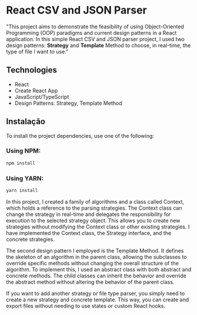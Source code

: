 # React CSV and JSON Parser

"This project aims to demonstrate the feasibility of using Object-Oriented Programming (OOP) paradigms and current design patterns in a React application. In this simple React CSV and JSON parser project, I used two design patterns: **Strategy** and **Template** Method to choose, in real-time, the type of file I want to use."

## Technologies

- React
- Create React App
- JavaScript/TypeScript
- Design Patterns: Strategy, Template Method

## Instalação

To install the project dependencies, use one of the following:

### Using NPM:
```bash
npm install
```

### Using YARN:
```bash
yarn install
```

In this project, I created a family of algorithms and a class called Context, which holds a reference to the parsing strategies. The Context class can change the strategy in real-time and delegates the responsibility for execution to the selected strategy object. This allows you to create new strategies without modifying the Context class or other existing strategies. I have implemented the Context class, the Strategy interface, and the concrete strategies.

The second design pattern I employed is the Template Method. It defines the skeleton of an algorithm in the parent class, allowing the subclasses to override specific methods without changing the overall structure of the algorithm. To implement this, I used an abstract class with both abstract and concrete methods. The child classes can inherit the behavior and override the abstract method without altering the behavior of the parent class.

If you want to add another strategy or file type parser, you simply need to create a new strategy and concrete template. This way, you can create and export files without needing to use states or custom React hooks.